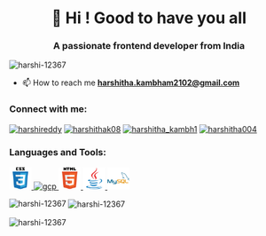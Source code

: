 <h1 align="center">👋 Hi ! Good to have you all</h1>
<h3 align="center">A passionate frontend developer from India</h3>

<p align="left"> <img src="https://komarev.com/ghpvc/?username=harshi-12367&label=Profile%20views&color=0e75b6&style=flat" alt="harshi-12367" /> </p>

- 📫 How to reach me **harshitha.kambham2102@gmail.com**

<h3 align="left">Connect with me:</h3>
<p align="left">
<a href="https://instagram.com/harshireddy" target="blank"><img align="center" src="https://raw.githubusercontent.com/rahuldkjain/github-profile-readme-generator/master/src/images/icons/Social/instagram.svg" alt="harshireddy" height="30" width="40" /></a>
<a href="https://www.codechef.com/users/harshithak08" target="blank"><img align="center" src="https://cdn.jsdelivr.net/npm/simple-icons@3.1.0/icons/codechef.svg" alt="harshithak08" height="30" width="40" /></a>
<a href="https://www.hackerrank.com/harshitha_kambh1" target="blank"><img align="center" src="https://raw.githubusercontent.com/rahuldkjain/github-profile-readme-generator/master/src/images/icons/Social/hackerrank.svg" alt="harshitha_kambh1" height="30" width="40" /></a>
<a href="https://www.leetcode.com/harshitha004" target="blank"><img align="center" src="https://raw.githubusercontent.com/rahuldkjain/github-profile-readme-generator/master/src/images/icons/Social/leet-code.svg" alt="harshitha004" height="30" width="40" /></a>
</p>

<h3 align="left">Languages and Tools:</h3>
<p align="left"> <a href="https://www.w3schools.com/css/" target="_blank" rel="noreferrer"> <img src="https://raw.githubusercontent.com/devicons/devicon/master/icons/css3/css3-original-wordmark.svg" alt="css3" width="40" height="40"/> </a> <a href="https://cloud.google.com" target="_blank" rel="noreferrer"> <img src="https://www.vectorlogo.zone/logos/google_cloud/google_cloud-icon.svg" alt="gcp" width="40" height="40"/> </a> <a href="https://www.w3.org/html/" target="_blank" rel="noreferrer"> <img src="https://raw.githubusercontent.com/devicons/devicon/master/icons/html5/html5-original-wordmark.svg" alt="html5" width="40" height="40"/> </a> <a href="https://www.java.com" target="_blank" rel="noreferrer"> <img src="https://raw.githubusercontent.com/devicons/devicon/master/icons/java/java-original.svg" alt="java" width="40" height="40"/> </a> <a href="https://www.mysql.com/" target="_blank" rel="noreferrer"> <img src="https://raw.githubusercontent.com/devicons/devicon/master/icons/mysql/mysql-original-wordmark.svg" alt="mysql" width="40" height="40"/> </a> </p>

<p><img align="left" src="https://github-readme-stats.vercel.app/api/top-langs?username=harshi-12367&show_icons=true&locale=en&layout=compact" alt="harshi-12367" /></p>

<p>&nbsp;<img align="center" src="https://github-readme-stats.vercel.app/api?username=harshi-12367&show_icons=true&locale=en" alt="harshi-12367" /></p>

<p><img align="center" src="https://github-readme-streak-stats.herokuapp.com/?user=harshi-12367&" alt="harshi-12367" /></p>

